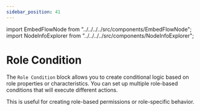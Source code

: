 ```yaml
---
sidebar_position: 41
---
```


import EmbedFlowNode from "../../../../src/components/EmbedFlowNode";
import NodeInfoExplorer from "../../../../src/components/NodeInfoExplorer";

# Role Condition

<EmbedFlowNode type="control_condition_role" />

The `Role Condition` block allows you to create conditional logic based on role properties or characteristics. You can set up multiple role-based conditions that will execute different actions.

This is useful for creating role-based permissions or role-specific behavior.

<NodeInfoExplorer type="control_condition_role" />
